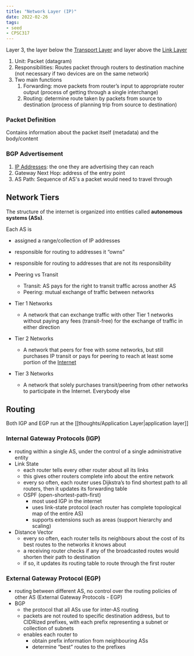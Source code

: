 ```yaml
---
title: "Network Layer (IP)"
date: 2022-02-26
tags:
- seed
- CPSC317
---
```


Layer 3, the layer below the [Transport Layer](thoughts/Transport%20Layer.md) and layer above the [Link Layer](thoughts/Link%20Layer.md)
1. Unit: Packet (datagram)
2. Responsibilities: Routes packet through routers to destination machine (not necessary if two devices are on the same network)
3. Two main functions
	1. Forwarding: move packets from router’s input to appropriate router output (process of getting through a single interchange)
	2. Routing: determine route taken by packets from source to destination (process of planning trip from source to destination)

### Packet Definition
Contains information about the packet itself (metadata) and the body/content

### BGP Advertisement
1. [IP Addresses](thoughts/IP%20Addresses.md): the one they are advertising they can reach
2. Gateway Next Hop: address of the entry point
3. AS Path: Sequence of AS's a packet would need to travel through

## Network Tiers
The structure of the internet is organized into entities called **autonomous systems (ASs)**.

Each AS is
-   assigned a range/collection of IP addresses
-   responsible for routing to addresses it “owns”
-   responsible for routing to addresses that are not its responsibility

- Peering vs Transit
	- Transit: AS pays for the right to transit traffic across another AS
	- Peering: mutual exchange of traffic between networks

- Tier 1 Networks
	- A network that can exchange traffic with other Tier 1 networks without paying any fees (transit-free) for the exchange of traffic in either direction
- Tier 2 Networks
	- A network that peers for free with some networks, but still purchases IP transit or pays for peering to reach at least some portion of the [Internet](thoughts/Internet.md)
- Tier 3 Networks
	- A network that solely purchases transit/peering from other networks to participate in the Internet. Everybody else

## Routing
Both IGP and EGP run at the [[thoughts/Application Layer|application layer]]

### Internal Gateway Protocols (IGP)
- routing within a single AS, under the control of a single administrative entity
-  Link State
    -  each router tells every other router about all its links
    -  this gives other routers complete info about the entire network
    -  every so often, each router uses Dijkstra’s to find shortest path to all routers, then it updates its forwarding table
    - OSPF (open-shortest-path-first)
	    -  most used IGP in the internet
		-   uses link-state protocol (each router has complete topological map of the entire AS)
		-   supports extensions such as areas (support hierarchy and scaling)
-  Distance Vector
    -  every so often, each router tells its neighbours about the cost of its best routes to the networks it knows about
    -  a receiving router checks if any of the broadcasted routes would shorten their path to destination
    -  if so, it updates its routing table to route through the first router

### External Gateway Protocol (EGP)
- routing between different AS, no control over the routing policies of other AS (External Gateway Protocols - EGP)
- BGP
	-  the protocol that all ASs use for inter-AS routing
	-   packets are not routed to specific destination address, but to CIDRized prefixes, with each prefix representing a subnet or collection of subnets
	-   enables each router to
	    -   obtain prefix information from neighbouring ASs
	    -   determine “best” routes to the prefixes